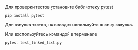 Для проверки тестов установите библиотеку pytest

`pip install pytest`

Для запуска тестов, на вкладке используйте кнопку запуска.

Или воспользуйтесь командой в терминале

`pytest test_linked_list.py`
